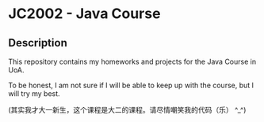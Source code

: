 # JC2002 - Java Course

## Description

This repository contains my homeworks and projects for the Java Course in UoA.  

To be honest, I am not sure if I will be able to keep up with the course, but I will try my best.  

(其实我才大一新生，这个课程是大二的课程。请尽情嘲笑我的代码（乐） ^_^)  
